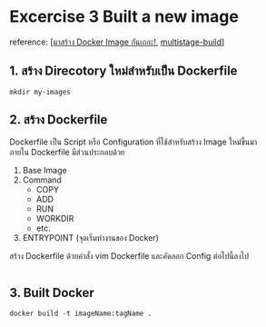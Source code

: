 # Excercise 3 Built a new image  
reference: [[มาสร้าง Docker Image กันเถอะ!](https://medium.com/i-gear-geek/%E0%B9%80%E0%B8%82%E0%B8%B5%E0%B8%A2%E0%B8%99-docker-file-%E0%B9%83%E0%B8%AB%E0%B9%89%E0%B9%84%E0%B8%94%E0%B9%89-docker-image-d2dedd10361e), [multistage-build](https://docs.docker.com/develop/develop-images/multistage-build/)]  

## 1. สร้าง Direcotory ใหม่สำหรับเป็น Dockerfile
```
mkdir my-images
```

## 2. สร้าง Dockerfile 

Dockerfile เป็น Script หรือ Configuration ที่ใช้สำหรับสร้าง Image ใหม่ขึ้นมา  
ภายใน Dockerfile มีส่วนประกอบด้วย  
1. Base Image 
2. Command
   * COPY <src> <dest>
   * ADD <src> <dest>
   * RUN <command>
   * WORKDIR
   * etc.
3. ENTRYPOINT (จุดเริ่มทำงานของ Docker)


สร้าง Dockerfile ด้วยคำสั่ง vim Dockerfile และคัดลอก Config ต่อไปนี้ลงไป
```

```
## 3. Built Docker 
```
docker build -t imageName:tagName .
```
